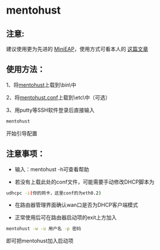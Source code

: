 # mentohust

## 注意:
建议使用更为先进的 [MiniEAP](https://github.com/ysc3839/openwrt-minieap/tree/gzhu)，使用方式可看本人的 [这篇文章](https://www.snow-mountain.life/mentohust-minieap)

## 使用方法：
1、将[mentohust](bin/mentohust)上载到\bin\中

2、将[mentohust.conf](etc/)上载到\etc\中（可选）

3、用putty等SSH软件登录后直接输入
```sh
mentohust
```
开始引导配置

## 注意事项：
* 输入：mentohust -h可查看帮助

* 若没有上载此处的conf文件，可能需要手动修改DHCP脚本为
```sh
udhcpc -i(你的网卡，这里conf的为eth0.2)
```
* 在路由器管理界面确认wan口是否为DHCP客户端模式

* 正常使用后可在路由器启动项的exit上方加入
```sh
mentohust -w -u 用户名 -p 密码
```
即可把mentohust加入启动项
